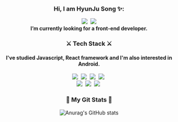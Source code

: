 
<div align="center">
  <b> <h3>Hi, I am HyunJu Song ✨:</h3></b> 
<a href="https://velog.io/@shyunju7"><img src="https://img.shields.io/badge/velog-EA4AAA?style=flat-square&logo=GitHub Sponsors&logoColor=white&link=https://velog.io/@shyunju7"/></a>&nbsp
   <a href="mailto:songthdo427@gmail.com"><img src="https://img.shields.io/badge/songthdo427@gmail.com-EA4335?style=flat-square&logo=Gmail&logoColor=white&link=songthdo427@gmail.com"/></a>
  <br/>
  <b> I’m currently looking for a front-end developer. </b>
  
  
<h3 align="center">⚔ Tech Stack ⚔</h3>
<h4>I've studied Javascript, React framework and I'm also interested in Android.</h4>

<p align="center">
  <img src="https://img.shields.io/badge/Javascript-F7DF1E?style=flat-square&logo=Javascript&logoColor=white"/>&nbsp 
  <img src="https://img.shields.io/badge/React-61DAFB?style=flat-square&logo=React&logoColor=white"/>&nbsp
  <img src="https://img.shields.io/badge/Redux-764ABC?style=flat-square&logo=Redux&logoColor=white"/>&nbsp
  <img src="https://img.shields.io/badge/StyledComponents-DB7093?style=flat-square&logo=styled-components&logoColor=white"/>&nbsp

  <br/>
  <img src="https://img.shields.io/badge/Android-3DDC84?style=flat-square&logo=Android&logoColor=white"/>&nbsp 
  <img src="https://img.shields.io/badge/Kotlin-7F52FF?style=flat-square&logo=Kotlin&logoColor=white"/>&nbsp 
  <img src="https://img.shields.io/badge/Java-007396?style=flat-square&logo=Java&logoColor=white"/>&nbsp 
</p>
  
  <h3 align="center">🌱 My Git Stats 🌱</h3> 
  
  
![Anurag's GitHub stats](https://github-readme-stats.vercel.app/api?username=shyunju7&hide=contribs&theme=vue)
  
</div>

